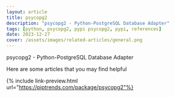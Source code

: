 ```yaml
---
layout: article
title: psycopg2
description: "psycopg2 - Python-PostgreSQL Database Adapter"
tags: [python, psycopg2, pypi psycopg2, pypi, references]
date: 2023-12-27
cover: /assets/images/related-articles/general.png
---
```


psycopg2 - Python-PostgreSQL Database Adapter

Here are some articles that you may find helpful

{% include link-preview.html url="https://piptrends.com/package/psycopg2"%}